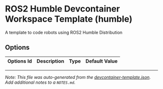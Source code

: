 
# ROS2 Humble Devcontainer Workspace Template (humble)

A template to code robots using ROS2 Humble Distribution

## Options

| Options Id | Description | Type | Default Value |
|-----|-----|-----|-----|




---

_Note: This file was auto-generated from the [devcontainer-template.json](https://github.com/JuanCSUCoder/RobotEn/blob/main/src/humble/devcontainer-template.json).  Add additional notes to a `NOTES.md`._
